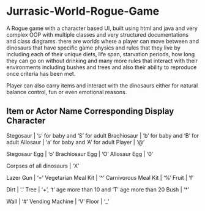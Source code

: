 # Jurrasic-World-Rogue-Game
A Rogue game with a character based UI, built using html and java and very complex OOP with multiple classes and very structured documentations and class diagrams.
there are worlds where a player can move between and dinosaurs that have specific game physics and rules that they live by including each of their unique diets, 
life span, starvation periods, how long they can go on without drinking and many more rules that interact with their environments including bushes and trees
and also their ability to reproduce once criteria has been met. 

Player can also carry items and interact with the dinosaurs either for natural balance control, fun or even emotional reasons.



Item or Actor Name Corresponding Display Character
--------------------------------------------------

Stegosaur                 | ‘s’ for baby and ‘S’ for adult
Brachiosaur               | ‘b’ for baby and ‘B’ for adult
Allosaur                  | ‘a’ for baby and ‘A’ for adult
Player                    | ‘@’

Stegosaur Egg             | ‘o’
Brachiosaur Egg           | ‘O’
Allosaur Egg              | ‘0’

Corpses of all dinosaurs  | ‘X’

Lazer Gun                 |  ‘=’
Vegetarian Meal Kit       | ‘^’
Carnivorous Meal Kit      | ‘%’
Fruit                     | ‘f’

Dirt                      | ‘.’
Tree                      | ‘+’, ‘t’ age more than 10 and ‘T’ age more than 20
Bush                      | ‘*’

Wall                      | ‘#’
Vending Machine           | ‘V’
Floor                     | ‘_’






